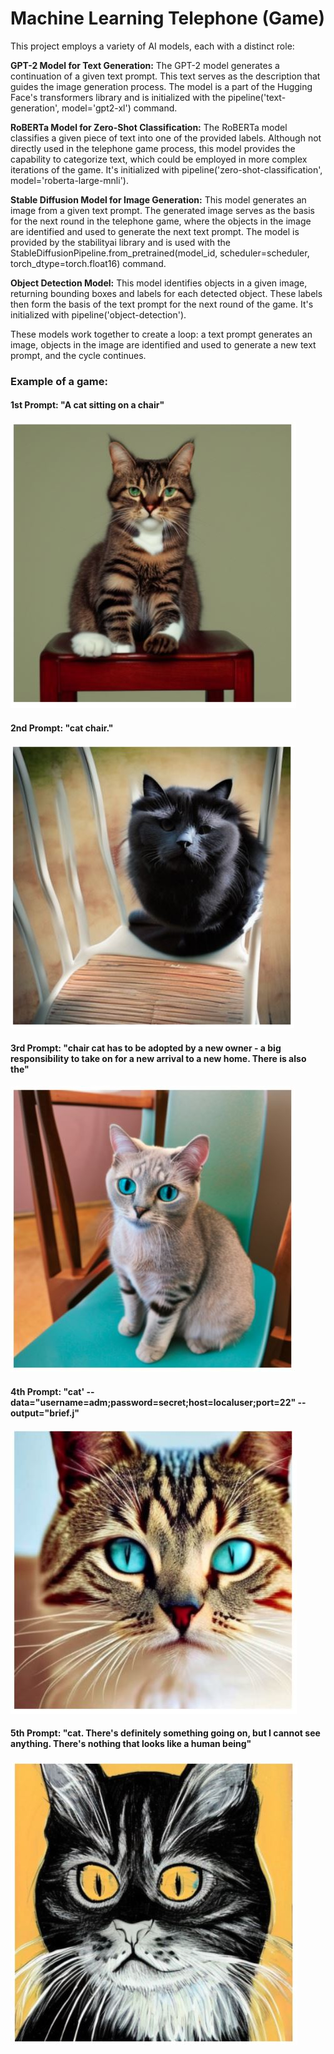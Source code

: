 # Machine Learning Telephone (Game)
This project employs a variety of AI models, each with a distinct role:

**GPT-2 Model for Text Generation:** The GPT-2 model generates a continuation of a given text prompt. This text serves as the description that guides the image generation process. The model is a part of the Hugging Face's transformers library and is initialized with the pipeline('text-generation', model='gpt2-xl') command.

**RoBERTa Model for Zero-Shot Classification:** The RoBERTa model classifies a given piece of text into one of the provided labels. Although not directly used in the telephone game process, this model provides the capability to categorize text, which could be employed in more complex iterations of the game. It's initialized with pipeline('zero-shot-classification', model='roberta-large-mnli').

**Stable Diffusion Model for Image Generation:** This model generates an image from a given text prompt. The generated image serves as the basis for the next round in the telephone game, where the objects in the image are identified and used to generate the next text prompt. The model is provided by the stabilityai library and is used with the StableDiffusionPipeline.from_pretrained(model_id, scheduler=scheduler, torch_dtype=torch.float16) command.

**Object Detection Model:** This model identifies objects in a given image, returning bounding boxes and labels for each detected object. These labels then form the basis of the text prompt for the next round of the game. It's initialized with pipeline('object-detection').

These models work together to create a loop: a text prompt generates an image, objects in the image are identified and used to generate a new text prompt, and the cycle continues.


### Example of a game:
#### 1st Prompt: "A cat sitting on a chair"
![1st Prompt: "A cat sitting on a chair"](Images/Cat_0.JPG)

#### 2nd Prompt: "cat chair."
![2nd Prompt: "cat chair."](Images/Cat_1.JPG)

#### 3rd Prompt: "chair cat has to be adopted by a new owner - a big responsibility to take on for a new arrival to a new home. There is also the"
![3rd Prompt: "chair cat has to be adopted by a new owner - a big responsibility to take on for a new arrival to a new home. There is also the"](Images/Cat_2.JPG)

#### 4th Prompt: "cat' --data="username=adm;password=secret;host=localuser;port=22" --output="brief.j"
![4th Prompt: "cat' --data="username=adm;password=secret;host=localuser;port=22" --output="brief.j"](Images/Cat_3.JPG)

#### 5th Prompt: "cat. There's definitely something going on, but I cannot see anything. There's nothing that looks like a human being"
![5th Prompt: "cat. There's definitely something going on, but I cannot see anything. There's nothing that looks like a human being"](Images/Cat_4.JPG)
